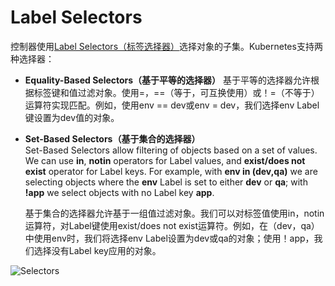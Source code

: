# Label Selectors

控制器使用[Label Selectors（标签选择器）](https://kubernetes.io/docs/concepts/overview/working-with-objects/labels/#label-selectors)选择对象的子集。Kubernetes支持两种选择器：

* **Equality-Based Selectors（基于平等的选择器）** 基于平等的选择器允许根据标签键和值过滤对象。使用=，==（等于，可互换使用）或！=（不等于）运算符实现匹配。例如，使用env == dev或env = dev，我们选择env Label键设置为dev值的对象。
* **Set-Based Selectors（基于集合的选择器）**  
  Set-Based Selectors allow filtering of objects based on a set of values. We can use **in**, **notin** operators for Label values, and **exist/does not exist** operator for Label keys. For example, with **env in \(dev,qa\)** we are selecting objects where the **env** Label is set to either **dev** or **qa**; with **!app** we select objects with no Label key **app**.

  基于集合的选择器允许基于一组值过滤对象。我们可以对标签值使用in，notin运算符，对Label键使用exist/does not exist运算符。例如，在（dev，qa）中使用env时，我们将选择env Label设置为dev或qa的对象；使用！app，我们选择没有Label key应用的对象。

![Selectors](https://github.com/yangdi611/docs/tree/9182ec0aacc614915b8202361f45684572b4ddf8/.gitbook/assets/image%20%2846%29.png)

